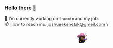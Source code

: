 ### Hello there 👋

🔭 I’m currently working on ✨`admin` and my job. \
📫 How to reach me: joshuaakanetuk@gmail.com \

<p align="center"><a href="https://joshuaakanetuk.com" title="Joshua Akan-Etuk">
  <img src="https://github.com/joshuaakanetuk/joshuaakanetuk/raw/master/assets/favicon.png" alt="">
</a></p>
